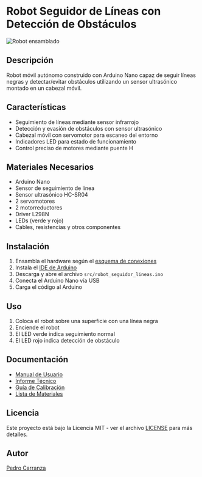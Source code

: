 # Robot Seguidor de Líneas con Detección de Obstáculos

![Robot ensamblado](docs/img/robot_assembled.jpg)

## Descripción
Robot móvil autónomo construido con Arduino Nano capaz de seguir líneas negras y detectar/evitar obstáculos utilizando un sensor ultrasónico montado en un cabezal móvil.

## Características
- Seguimiento de líneas mediante sensor infrarrojo
- Detección y evasión de obstáculos con sensor ultrasónico
- Cabezal móvil con servomotor para escaneo del entorno
- Indicadores LED para estado de funcionamiento
- Control preciso de motores mediante puente H

## Materiales Necesarios
- Arduino Nano
- Sensor de seguimiento de línea
- Sensor ultrasónico HC-SR04
- 2 servomotores
- 2 motorreductores
- Driver L298N
- LEDs (verde y rojo)
- Cables, resistencias y otros componentes

## Instalación
1. Ensambla el hardware según el [esquema de conexiones](hardware/connections.md)
2. Instala el [IDE de Arduino](https://www.arduino.cc/en/software)
3. Descarga y abre el archivo `src/robot_seguidor_lineas.ino`
4. Conecta el Arduino Nano vía USB
5. Carga el código al Arduino

## Uso
1. Coloca el robot sobre una superficie con una línea negra
2. Enciende el robot
3. El LED verde indica seguimiento normal
4. El LED rojo indica detección de obstáculo

## Documentación
- [Manual de Usuario](docs/manual.md)
- [Informe Técnico](docs/informe_tecnico.md)
- [Guía de Calibración](docs/calibracion.md)
- [Lista de Materiales](hardware/bom.md)

## Licencia
Este proyecto está bajo la Licencia MIT - ver el archivo [LICENSE](LICENSE) para más detalles.

## Autor
[Pedro Carranza](https://github.com/draexx)